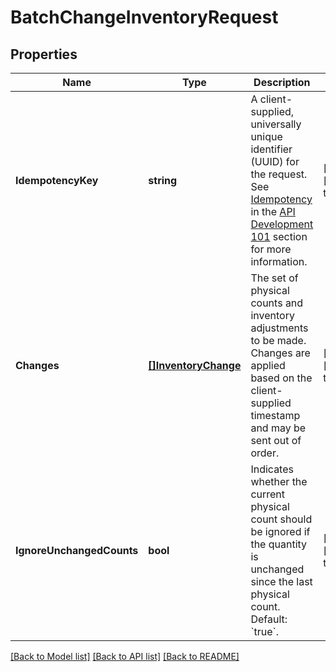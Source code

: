 # BatchChangeInventoryRequest

## Properties
Name | Type | Description | Notes
------------ | ------------- | ------------- | -------------
**IdempotencyKey** | **string** | A client-supplied, universally unique identifier (UUID) for the request.  See [Idempotency](https://developer.squareup.com/docs/basics/api101/idempotency) in the [API Development 101](https://developer.squareup.com/docs/basics/api101/overview) section for more information. | [optional] [default to null]
**Changes** | [**[]InventoryChange**](InventoryChange.md) | The set of physical counts and inventory adjustments to be made. Changes are applied based on the client-supplied timestamp and may be sent out of order. | [optional] [default to null]
**IgnoreUnchangedCounts** | **bool** | Indicates whether the current physical count should be ignored if the quantity is unchanged since the last physical count. Default: &#x60;true&#x60;. | [optional] [default to null]

[[Back to Model list]](../README.md#documentation-for-models) [[Back to API list]](../README.md#documentation-for-api-endpoints) [[Back to README]](../README.md)


